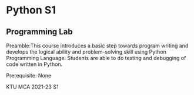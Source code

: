 # Python S1
## Programming Lab
 
Preamble:This course introduces a basic step towards program writing and develops the logical
ability and problem-solving skill using Python Programming Language. Students are able to do
testing and debugging of code written in Python.

Prerequisite: None

KTU MCA 2021-23
S1
